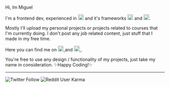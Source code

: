 Hi, Im Miguel

I'm a frontend dev, experienced in <img alt="react-icon" src="https://cdn.worldvectorlogo.com/logos/logo-javascript.svg"
         width="18px" height="18px" class="pointer-events: none"/> and it's frameworks <img alt="react-icon" src="https://cdn.worldvectorlogo.com/logos/angular-icon.svg"
         width="18px" height="18px" class="pointer-events: none"/> and <img alt="angular-icon" src="https://cdn.worldvectorlogo.com/logos/react-2.svg"
         width="18px" height="18px" class="pointer-events: none"/>.
         
Mostly I'll upload my personal projects or projects related to courses that I'm currently doing. I don't post any job related content, just stuff that I made in my free time.

Here you can find me on 
      <a href="https://www.linkedin.com/in/miguelhem/" target="_blank" >
         <img alt="linkedin-icon" src="https://cdn.worldvectorlogo.com/logos/linkedin-icon-2.svg"
         width="18px" height="18px" />
      </a>
 and   <a href="https://twitter.com/Miguelhemmm" target="_blank" >
         <img alt="twitter-icon" src="https://image.flaticon.com/icons/png/512/1384/1384065.png"
         width="18px" height="18px"/>
      </a>.

You're free to use any design / functionality of my projects, just take my name in consideration. ✨Happy Coding!✨

<hr/>

<div style="display: flex, margin: 1rem" >
         <img alt="Twitter Follow" src="https://img.shields.io/twitter/follow/miguelhemmm?style=social">
         <img alt="Reddit User Karma" src="https://img.shields.io/reddit/user-karma/combined/miguelhempit?style=social">
<div/>


<!---
miguelhemmm/miguelhemmm is a ✨ special ✨ repository because its `README.md` (this file) appears on your GitHub profile.
You can click the Preview link to take a look at your changes.
--->
